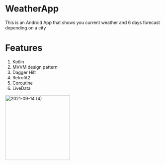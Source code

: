 # WeatherApp

This is an Android App that shows you current weather and 6 days forecast depending on a city

# Features

1. Kotlin
2. MVVM design pattern
3. Dagger Hilt 
4. Retrofit2
5. Coroutine
6. LiveData

<img width="208" alt="2021-09-14 (4)" src="https://user-images.githubusercontent.com/61582241/133238445-66d4e6b3-a5dc-4dfd-b01d-eb81a255ecd7.png">



